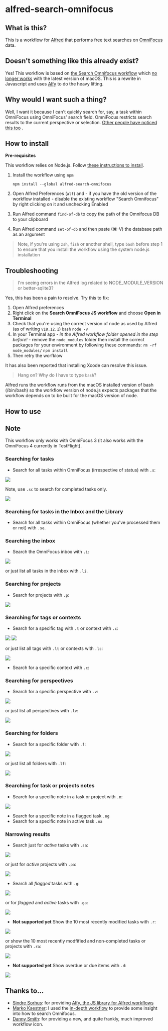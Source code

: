 # alfred-search-omnifocus

## What is this?

This is a workflow for [Alfred](http://www.alfredapp.com/) that performs free text searches
on [OmniFocus](http://www.omnigroup.com/omnifocus) data.

## Doesn't something like this already exist?

Yes! This workflow is based on [the Search Omnifocus workflow](https://github.com/rhydlewis/search-omnifocus)
which [no longer works](https://www.alfredapp.com/help/kb/python-2-monterey/) with the latest version of macOS. This is
a rewrite in Javascript and uses [Alfy](https://github.com/sindresorhus/alfy) to do the heavy lifting.

## Why would I want such a thing?

Well, I want it because I can't quickly search for, say, a task within OmniFocus using OmniFocus' search field.
OmniFocus restricts search results to the current perspective or
selection. [Other people have noticed this too](https://discourse.omnigroup.com/t/how-to-search-all-content-a-via-changed-perspective/366)
.

## How to install

**Pre-requisites**

This workflow relies on Node.js.
Follow [these instructions to install](https://treehouse.github.io/installation-guides/mac/node-mac.html).

1. Install the workflow using `npm`

    `npm install --global alfred-search-omnifocus`

2. Open Alfred Preferences (`alf`) and - if you have the old version of the workflow installed - disable the existing
   workflow "Search Omnifocus" by right clicking on it and unchecking Enabled
3. Run Alfred command `find-of-db` to copy the path of the Omnifocus DB to your clipboard
4. Run Alfred command `set-of-db` and then paste (⌘-V) the database path as an argument

> Note, if you're using `zsh`, `fish` or another shell, type `bash` before step 1 to ensure that you install the workflow using the system node.js installation

## Troubleshooting

> I'm seeing errors in the Alfred log related to NODE_MODULE_VERSION or better-sqlite3?

Yes, this has been a pain to resolve. Try this to fix:

1. Open Alfred preferences
2. Right click on the **Search OmniFocus JS workflow** and choose **Open in Terminal**
3. Check that you're using the correct version of node as used by Alfred (as of writing `v18.12.1`)
    `bash`
    `node -v`
4. In your Terminal app - _in the Alfred workflow folder opened in the step before!_ - remove the `node_modules` folder then install the correct packages for your environment by following these commands:
    `rm -rf node_modules/`
    `npm install`
4. Then retry the worfklow

It has also been reported that installing Xcode can resolve this issue.


> Hang on? Why do I have to type `bash`?

Alfred runs the workflow runs from the macOS installed version of bash (/bin/bash) so the workflow version of node.js expects packages that the workflow depends on to be built for the macOS version of node.

## How to use

## Note

This workflow only works with OmniFocus 3 (it also works with the OmniFocus 4 currently in TestFlight).

### Searching for tasks

* Search for all tasks within OmniFocus (irrespective of status) with `.s`:

![](./images/search-for-tasks.png)

Note, use `.sc` to search for completed tasks only.

![](./images/search-for-completed-tasks.png)

### Searching for tasks in the Inbox and the Library

* Search for all tasks within OmniFocus (whether you've processed them or not) with `.se`.

### Searching the inbox

* Search the OmniFocus inbox with `.i`:

![](./images/search-inbox.png)

or just list all tasks in the inbox with `.li`.

### Searching for projects

* Search for projects with `.p`:

![](./images/search-for-project.png)

### Searching for tags or contexts

* Search for a specific tag with `.t` or context with `.c`:

![](./images/search-for-tag.png)
![](./images/search-for-context.png)

or just list all tags with `.lt` or contexts with `.lc`:

![](./images/list-tags.png)

* Search for a specific context with `.c`:

### Searching for perspectives

* Search for a specific perspective with `.v`:

![](./images/search-for-perspectives.png)

or just list all perspectives with `.lv`:

![](./images/list-perspectives.png)

### Searching for folders

* Search for a specific folder with `.f`:

![](./images/search-for-folders.png)

or just list all folders with `.lf`:

![](./images/list-folders.png)

### Searching for task or projects notes

* Search for a specific note in a task or project with `.n`:

![](./images/search-note.png)

* Search for a specific note in a flagged task `.ng`
* Search for a specific note in active task `.na`

### Narrowing results

* Search just for *active* tasks with `.sa`:

![](./images/search-for-active-tasks.png)

or just for *active* projects with `.pa`:

![](./images/search-for-active-projects.png)

* Search all *flagged* tasks with `.g`:

![](./images/search-for-flagged-tasks.png)

or for *flagged* and *active* tasks with `.ga`:

![](./images/search-for-flagged-active-tasks.png)

* **Not supported yet** Show the 10 most recently modified tasks with `.r`:

![](./images/show-recent-tasks.png)

or show the 10 most recently modfified and non-completed tasks or projects with `.ra`:

![](./images/show-recent-active-tasks.png)

* **Not supported yet** Show overdue or due items with `.d`:

![](./images/overdue-tasks.png)

## Thanks to...

* [Sindre Sorhus](https://github.com/sindresorhus): for
  providing [Alfy, the JS library for Alfred workflows](https://github.com/sindresorhus/alfy)
* [Marko Kaestner](https://github.com/markokaestner): I used
  the [in-depth workflow](https://github.com/markokaestner/of-task-actions) to provide some insight into how to search
  Omnifocus.
* [Danny Smith](https://github.com/dannysmith): for providing a new, and quite frankly, much improved workflow icon.

